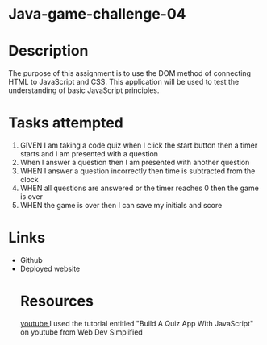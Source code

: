 # Java-game-challenge-04
# Description 
The purpose of this assignment is to use the DOM method of connecting HTML to JavaScript and CSS. 
This application will be used to test the understanding of basic JavaScript principles. 

# Tasks attempted
<ol><li>GIVEN I am taking a code quiz when I click the start button then a timer starts and I am presented with a question</li>
<li>When I answer a question then I am presented with another question </li>
<li>WHEN I answer a question incorrectly then time is subtracted from the clock </li>
<li>WHEN all questions are answered or the timer reaches 0 then the game is over</li>
<li>WHEN the game is over then I can save my initials and score</li>
</ol>

# Links 
<ul> <li href="https://github.com/megwatson88/Java-game-challenge-04" target=_blank>Github </li>
<li href=" https://megwatson88.github.io/Java-game-challenge-04/" target=_blank>Deployed website</li>

# Resources 
<a href="https://www.youtube.com/watch?v=riDzcEQbX6k&t=717s" target=_blank> youtube </a>
I used the tutorial entitled "Build A Quiz App With JavaScript" on youtube from Web Dev Simplified
